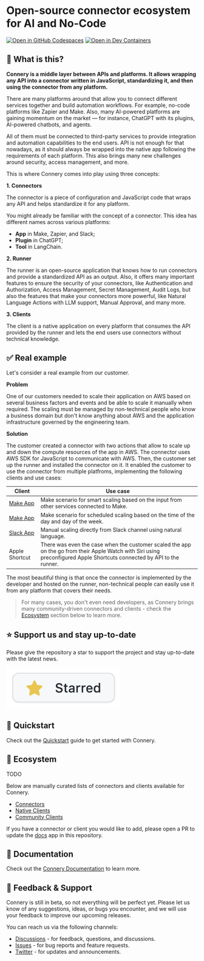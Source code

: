 # Open-source connector ecosystem for AI and No-Code

[![Open in GitHub Codespaces](https://img.shields.io/badge/Open%20in%20GitHub%20Codespaces-black?logo=github)](https://github.com/codespaces/new/connery-io/connery?quickstart=1)
[![Open in Dev Containers](https://img.shields.io/badge/Open%20in%20Dev%20Container-blue?logo=visualstudiocode)](https://vscode.dev/redirect?url=vscode://ms-vscode-remote.remote-containers/cloneInVolume?url=https://github.com/connery-io/connery)

## 🤔 What is this?

**Connery is a middle layer between APIs and platforms.
It allows wrapping any API into a connector written in JavaScript, standardizing it,
and then using the connector from any platform.**

There are many platforms around that allow you to connect different services together and build automation workflows.
For example, no-code platforms like Zapier and Make.
Also, many AI-powered platforms are gaining momentum on the market — for instance, ChatGPT with its plugins,
AI-powered chatbots, and agents.

All of them must be connected to third-party services to provide integration and automation capabilities to the end users.
API is not enough for that nowadays, as it should always be wrapped into the native app following
the requirements of each platform. This also brings many new challenges around security, access management, and more.

This is where Connery comes into play using three concepts:

**1. Connectors**

The connector is a piece of configuration and JavaScript code that wraps any API
and helps standardize it for any platform.

You might already be familiar with the concept of a connector.
This idea has different names across various platforms:

- **App** in Make, Zapier, and Slack;
- **Plugin** in ChatGPT;
- **Tool** in LangChain.

**2. Runner**

The runner is an open-source application that knows how to run connectors and provide a standardized API as an output.
Also, it offers many important features to ensure the security of your connectors,
like Authentication and Authorization, Access Management, Secret Management, Audit Logs,
but also the features that make your connectors more powerful, like Natural Language Actions with LLM support, Manual Approval, and many more.

**3. Clients**

The client is a native application on every platform that consumes the API provided
by the runner and lets the end users use connectors without technical knowledge.

## ✅ Real example

Let's consider a real example from our customer.

**Problem**

One of our customers needed to scale their application on AWS based on several
business factors and events and be able to scale it manually when required.
The scaling must be managed by non-technical people who know a business domain
but don't know anything about AWS and the application infrastructure governed by the engineering team.

**Solution**

The customer created a connector with two actions that allow to scale up and down the compute resources of the app in AWS.
The connector uses AWS SDK for JavaScript to communicate with AWS.
Then, the customer set up the runner and installed the connector on it.
It enabled the customer to use the connector from multiple platfroms, implementing the following clients and use cases:

| Client                                                        | Use case                                                                                                                                                                |
| ------------------------------------------------------------- | ----------------------------------------------------------------------------------------------------------------------------------------------------------------------- |
| [Make App](https://docs.connery.io/docs/native-clients/slack) | Make scenario for smart scaling based on the input from other services connected to Make.                                                                               |
| [Make App](https://docs.connery.io/docs/native-clients/slack) | Make scenario for scheduled scaling based on the time of the day and day of the week.                                                                                   |
| [Slack App](https://docs.connery.io/docs/native-clients/make) | Manual scaling directly from Slack channel using natural language.                                                                                                      |
| Apple Shortcut                                                | There was even the case when the customer scaled the app on the go from their Apple Watch with Siri using preconfigured Apple Shortcuts connected by API to the runner. |

The most beautiful thing is that once the connector is implemented by the developer and hosted on the runner,
non-technical people can easily use it from any platform that covers their needs.

> For many cases, you don't even need developers, as Connery brings many community-driven connectors and clients -
> check the [Ecosystem](#-ecosystem) section below to learn more.

## ⭐ Support us and stay up-to-date

Please give the repository a star to support the project and stay up-to-date with the latest news.

<a href="https://github.com/connery-io/connery">
   <img src="/apps/docs/static/img/repo/give-us-a-star.png" alt="Give the repository a star" width="300">
</a>

## 🚀 Quickstart

Check out the [Quickstart](https://docs.connery.io/docs/quick-start/) guide to get started with Connery.

## 🌳 Ecosystem

TODO

Below are manually curated lists of connectors and clients available for Connery.

- [Connectors](https://docs.connery.io/docs/connectors)
- [Native Clients](https://docs.connery.io/docs/native-clients/)
- [Community Clients](https://docs.connery.io/docs/community-clients)

If you have a connector or client you would like to add, please open a PR
to update the [docs](https://github.com/connery-io/connery/tree/main/apps/docs/docs) app in this repository.

## 📖 Documentation

Check out the [Connery Documentation](https://docs.connery.io) to learn more.

## 💬 Feedback & Support

Connery is still in beta, so not everything will be perfect yet. Please let us know of any suggestions, ideas, or bugs you encounter, and we will use your feedback to improve our upcoming releases.

You can reach us via the following channels:

- [Discussions](https://github.com/connery-io/connery/discussions) - for feedback, questions, and discussions.
- [Issues](https://github.com/connery-io/connery/issues) - for bug reports and feature requests.
- [Twitter](https://twitter.com/connery_io) - for updates and announcements.
